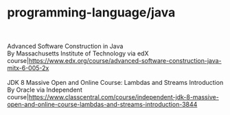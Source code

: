 # programming-language/java<br><br>

Advanced Software Construction in Java<br>By Massachusetts Institute of Technology via edX<br>course|https://www.edx.org/course/advanced-software-construction-java-mitx-6-005-2x<br><br>
JDK 8 Massive Open and Online Course: Lambdas and Streams Introduction<br>By Oracle via Independent<br>course|https://www.classcentral.com/course/independent-jdk-8-massive-open-and-online-course-lambdas-and-streams-introduction-3844<br><br>

